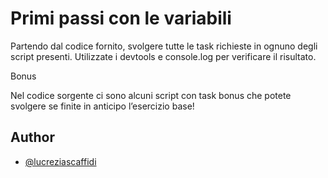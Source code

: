 
# Primi passi con le variabili

Partendo dal codice fornito, svolgere tutte le task richieste in ognuno degli script presenti. Utilizzate i devtools e console.log per verificare il risultato.

Bonus

Nel codice sorgente ci sono alcuni script con task bonus che potete svolgere se finite in anticipo l’esercizio base!


## Author

- [@lucreziascaffidi](https://www.github.com/lucreziascaffidi)

